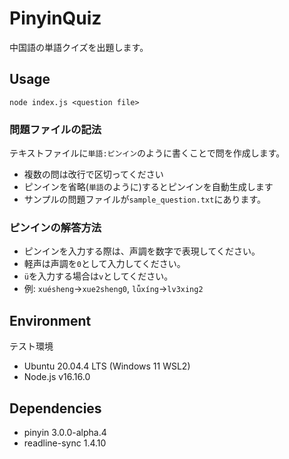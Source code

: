 # PinyinQuiz
中国語の単語クイズを出題します。

## Usage
`node index.js <question file>`

### 問題ファイルの記法
テキストファイルに`単語:ピンイン`のように書くことで問を作成します。
 - 複数の問は改行で区切ってください
 - ピンインを省略(`単語`のように)するとピンインを自動生成します
 - サンプルの問題ファイルが`sample_question.txt`にあります。

### ピンインの解答方法
 - ピンインを入力する際は、声調を数字で表現してください。
 - 軽声は声調を`0`として入力してください。
 - `ü`を入力する場合は`v`としてください。
 - 例: `xuésheng`->`xue2sheng0`, `lǚxíng`->`lv3xing2`

## Environment
テスト環境
 - Ubuntu 20.04.4 LTS (Windows 11 WSL2)
 - Node.js v16.16.0

## Dependencies
 - pinyin 3.0.0-alpha.4
 - readline-sync 1.4.10
